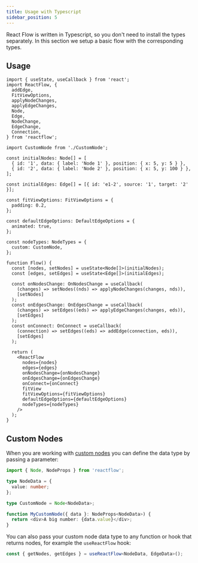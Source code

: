 ```yaml
---
title: Usage with Typescript
sidebar_position: 5
---
```


React Flow is written in Typescript, so you don't need to install the types separately. In this section we setup a basic flow with the corresponding types.

## Usage

```tsx
import { useState, useCallback } from 'react';
import ReactFlow, {
  addEdge,
  FitViewOptions,
  applyNodeChanges,
  applyEdgeChanges,
  Node,
  Edge,
  NodeChange,
  EdgeChange,
  Connection,
} from 'reactflow';

import CustomNode from './CustomNode';

const initialNodes: Node[] = [
  { id: '1', data: { label: 'Node 1' }, position: { x: 5, y: 5 } },
  { id: '2', data: { label: 'Node 2' }, position: { x: 5, y: 100 } },
];

const initialEdges: Edge[] = [{ id: 'e1-2', source: '1', target: '2' }];

const fitViewOptions: FitViewOptions = {
  padding: 0.2,
};

const defaultEdgeOptions: DefaultEdgeOptions = {
  animated: true,
};

const nodeTypes: NodeTypes = {
  custom: CustomNode,
};

function Flow() {
  const [nodes, setNodes] = useState<Node[]>(initialNodes);
  const [edges, setEdges] = useState<Edge[]>(initialEdges);

  const onNodesChange: OnNodesChange = useCallback(
    (changes) => setNodes((nds) => applyNodeChanges(changes, nds)),
    [setNodes]
  );
  const onEdgesChange: OnEdgesChange = useCallback(
    (changes) => setEdges((eds) => applyEdgeChanges(changes, eds)),
    [setEdges]
  );
  const onConnect: OnConnect = useCallback(
    (connection) => setEdges((eds) => addEdge(connection, eds)),
    [setEdges]
  );

  return (
    <ReactFlow
      nodes={nodes}
      edges={edges}
      onNodesChange={onNodesChange}
      onEdgesChange={onEdgesChange}
      onConnect={onConnect}
      fitView
      fitViewOptions={fitViewOptions}
      defaultEdgeOptions={defaultEdgeOptions}
      nodeTypes={nodeTypes}
    />
  );
}
```

## Custom Nodes

When you are working with [custom nodes](/docs/api/nodes/custom-nodes) you can define the data type by passing a parameter:

```ts
import { Node, NodeProps } from 'reactflow';

type NodeData = {
  value: number;
};

type CustomNode = Node<NodeData>;

function MyCustomNode({ data }: NodeProps<NodeData>) {
  return <div>A big number: {data.value}</div>;
}
```

You can also pass your custom node data type to any function or hook that returns nodes, for example the `useReactFlow` hook:

```ts
const { getNodes, getEdges } = useReactFlow<NodeData, EdgeData>();
```
